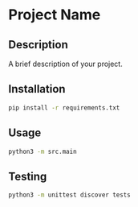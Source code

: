 # Project Name

## Description
A brief description of your project.

## Installation
```bash
pip install -r requirements.txt
```

## Usage
```bash
python3 -m src.main
```

## Testing
```bash
python3 -m unittest discover tests
```
